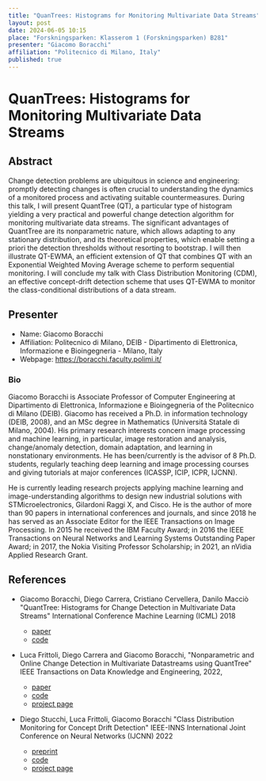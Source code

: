 ```yaml
---
title: "QuanTrees: Histograms for Monitoring Multivariate Data Streams"
layout: post
date: 2024-06-05 10:15
place: "Forskningsparken: Klasserom 1 (Forskningsparken) B281"
presenter: "Giacomo Boracchi"
affiliation: "Politecnico di Milano, Italy"
published: true
---
```


# QuanTrees: Histograms for Monitoring Multivariate Data Streams

## Abstract
Change detection problems are ubiquitous in science and engineering: promptly detecting changes is often crucial to understanding the dynamics of a monitored process and activating suitable countermeasures. During this talk, I will present QuantTree (QT), a particular type of histogram yielding a very practical and powerful change detection algorithm for monitoring multivariate data streams. The significant advantages of QuantTree are its nonparametric nature, which allows adapting to any stationary distribution, and its theoretical properties, which enable setting a priori the detection thresholds without resorting to bootstrap. I will then illustrate QT-EWMA, an efficient extension of QT that combines QT with an Exponential Weighted Moving Average scheme to perform sequential monitoring. I will conclude my talk with Class Distribution Monitoring (CDM), an effective concept-drift detection scheme that uses QT-EWMA to monitor the class-conditional distributions of a data stream.
 
## Presenter
- Name: Giacomo Boracchi
- Affiliation: Politecnico di Milano, DEIB - Dipartimento di Elettronica, Informazione e Bioingegneria - Milano, Italy
- Webpage: https://boracchi.faculty.polimi.it/

### Bio
Giacomo Boracchi is Associate Professor of Computer Engineering at Dipartimento di Elettronica, Informazione e Bioingegneria of the Politecnico di Milano (DEIB). Giacomo has received a Ph.D. in information technology (DEIB, 2008), and an MSc degree in Mathematics (Universitá Statale di Milano, 2004). His primary research interests concern image processing and machine learning, in particular, image restoration and analysis, change/anomaly detection, domain adaptation, and learning in nonstationary environments. He has been/currently is the advisor of 8 Ph.D. students, regularly teaching deep learning and image processing courses and giving tutorials at major conferences (ICASSP, ICIP, ICPR, IJCNN).
 
He is currently leading research projects applying machine learning and image-understanding algorithms to design new industrial solutions with STMicroelectronics, Gilardoni Raggi X, and Cisco. He is the author of more than 90 papers in international conferences and journals, and since 2018 he has served as an Associate Editor for the IEEE Transactions on Image Processing. In 2015 he received the IBM Faculty Award; in 2016 the IEEE Transactions on Neural Networks and Learning Systems Outstanding Paper Award; in 2017, the Nokia Visiting Professor Scholarship; in 2021, an nVidia Applied Research Grant.
 
 
## References
- Giacomo Boracchi, Diego Carrera, Cristiano Cervellera, Danilo Macciò "QuantTree: Histograms for Change Detection in Multivariate Data Streams" International Conference Machine Learning (ICML) 2018
    - [paper](http://proceedings.mlr.press/v80/boracchi18a.html)
    - [code](https://github.com/diegocarrera89/quantTree)
 
- Luca Frittoli, Diego Carrera and Giacomo Boracchi, "Nonparametric and Online Change Detection in Multivariate Datastreams using QuantTree" IEEE Transactions on Data Knowledge and Engineering, 2022,
    - [paper](https://boracchi.faculty.polimi.it/docs/2022_08_TKDE_Sequential_QTree_Frittoli.pdf)
    - [code](https://github.com/diegocarrera89/quantTree)
    - [project page](https://boracchi.faculty.polimi.it/Projects/QT-EWMA.html)
 
- Diego Stucchi, Luca Frittoli, Giacomo Boracchi "Class Distribution Monitoring for Concept Drift Detection" IEEE-INNS International Joint Conference on Neural Networks (IJCNN) 2022
    - [preprint](https://boracchi.faculty.polimi.it/docs/2022_01_IJCNN_Class_Distribution_Monitoring_CDM.pdf)
    - [code](https://github.com/diegocarrera89/quantTree)
    - [project page](https://boracchi.faculty.polimi.it/Projects/CDM_Class_Distribution_Mo)
